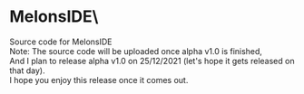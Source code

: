 # MelonsIDE\
Source code for MelonsIDE\
Note: The source code will be uploaded once alpha v1.0 is finished,\
And I plan to release alpha v1.0 on 25/12/2021 (let's hope it gets released on that day).\
I hope you enjoy this release once it comes out.
